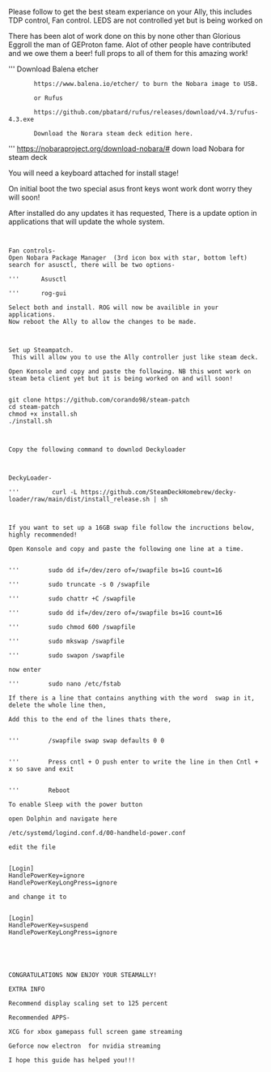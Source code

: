 Please follow to get the best steam experiance on your Ally, this includes TDP control, Fan control. LEDS are not controlled yet but is being worked on 

There has been alot of work done on this by none other than Glorious Eggroll the man of GEProton fame. Alot of other people have contributed and we owe them a beer! full props to all of them for this amazing work!


'''       Download Balena etcher 

           https://www.balena.io/etcher/ to burn the Nobara image to USB.

           or Rufus 

           https://github.com/pbatard/rufus/releases/download/v4.3/rufus-4.3.exe

           Download the Norara steam deck edition here.


'''       https://nobaraproject.org/download-nobara/# down load Nobara for steam deck

You will need a keyboard attached for install stage!

On initial boot the two special asus front keys wont work dont worry they will soon!




After installed do any updates it has requested, There is a update option in applications that will update the whole system.


~~~~~~~~~~~~~~~~~~~~~~~~~~~~~~~~~~~~~~~~~~~~~~~~~~~~~~~~~~~~~~~~~~~~~~~~~~~~~~~~~


Fan controls-
Open Nobara Package Manager  (3rd icon box with star, bottom left) search for asusctl, there will be two options-

'''      Asusctl 

'''      rog-gui

Select both and install. ROG will now be availible in your applications.
Now reboot the Ally to allow the changes to be made.



Set up Steampatch.
 This will allow you to use the Ally controller just like steam deck.

Open Konsole and copy and paste the following. NB this wont work on steam beta client yet but it is being worked on and will soon! 


git clone https://github.com/corando98/steam-patch
cd steam-patch
chmod +x install.sh
./install.sh



Copy the following command to downlod Deckyloader 



DeckyLoader-

'''         curl -L https://github.com/SteamDeckHomebrew/decky-loader/raw/main/dist/install_release.sh | sh



If you want to set up a 16GB swap file follow the incructions below, highly recommended!

Open Konsole and copy and paste the following one line at a time.


'''        sudo dd if=/dev/zero of=/swapfile bs=1G count=16
  
'''        sudo truncate -s 0 /swapfile

'''        sudo chattr +C /swapfile

'''        sudo dd if=/dev/zero of=/swapfile bs=1G count=16

'''        sudo chmod 600 /swapfile

'''        sudo mkswap /swapfile

'''        sudo swapon /swapfile

now enter

'''        sudo nano /etc/fstab

If there is a line that contains anything with the word  swap in it, delete the whole line then,

Add this to the end of the lines thats there,


'''        /swapfile swap swap defaults 0 0


'''        Press cntl + O push enter to write the line in then Cntl + x so save and exit


'''        Reboot

To enable Sleep with the power button

open Dolphin and navigate here

/etc/systemd/logind.conf.d/00-handheld-power.conf

edit the file 


[Login]
HandlePowerKey=ignore
HandlePowerKeyLongPress=ignore

and change it to 


[Login]
HandlePowerKey=suspend
HandlePowerKeyLongPress=ignore





CONGRATULATIONS NOW ENJOY YOUR STEAMALLY!

EXTRA INFO

Recommend display scaling set to 125 percent

Recommended APPS-

XCG for xbox gamepass full screen game streaming

Geforce now electron  for nvidia streaming

I hope this guide has helped you!!!



